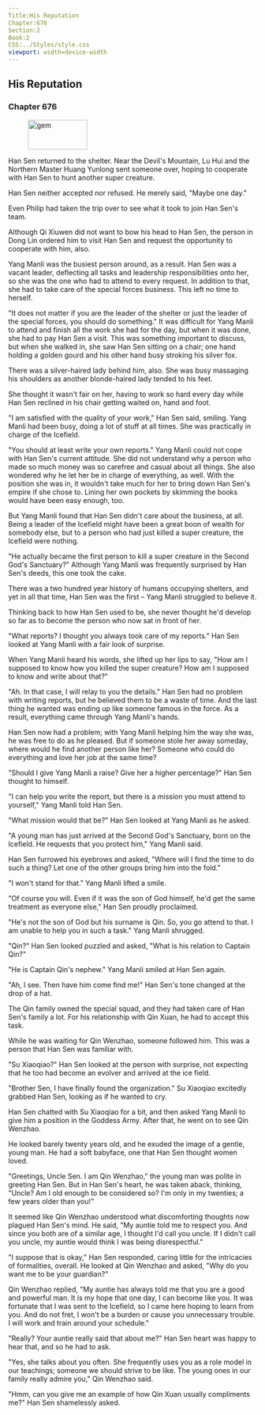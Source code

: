 ```yaml
---
Title:His Reputation 
Chapter:676 
Section:2 
Book:2 
CSS:../Styles/style.css 
viewport: width=device-width
---
```

  
## His Reputation
### Chapter 676
  
<figure>
	<img src="../Images/gem.gif" alt="gem" id="gem" width="120" height="60" />
</figure>
  

  
Han Sen returned to the shelter. Near the Devil's Mountain, Lu Hui and the Northern Master Huang Yunlong sent someone over, hoping to cooperate with Han Sen to hunt another super creature.

Han Sen neither accepted nor refused. He merely said, "Maybe one day."

Even Philip had taken the trip over to see what it took to join Han Sen's team.

Although Qi Xiuwen did not want to bow his head to Han Sen, the person in Dong Lin ordered him to visit Han Sen and request the opportunity to cooperate with him, also.

Yang Manli was the busiest person around, as a result. Han Sen was a vacant leader, deflecting all tasks and leadership responsibilities onto her, so she was the one who had to attend to every request. In addition to that, she had to take care of the special forces business. This left no time to herself.

"It does not matter if you are the leader of the shelter or just the leader of the special forces, you should do something." It was difficult for Yang Manli to attend and finish all the work she had for the day, but when it was done, she had to pay Han Sen a visit. This was something important to discuss, but when she walked in, she saw Han Sen sitting on a chair; one hand holding a golden gourd and his other hand busy stroking his silver fox.

There was a silver-haired lady behind him, also. She was busy massaging his shoulders as another blonde-haired lady tended to his feet.

She thought it wasn't fair on her, having to work so hard every day while Han Sen reclined in his chair getting waited on, hand and foot.

"I am satisfied with the quality of your work," Han Sen said, smiling. Yang Manli had been busy, doing a lot of stuff at all times. She was practically in charge of the Icefield.

"You should at least write your own reports." Yang Manli could not cope with Han Sen's current attitude. She did not understand why a person who made so much money was so carefree and casual about all things. She also wondered why he let her be in charge of everything, as well. With the position she was in, it wouldn't take much for her to bring down Han Sen's empire if she chose to. Lining her own pockets by skimming the books would have been easy enough, too.

But Yang Manli found that Han Sen didn't care about the business, at all. Being a leader of the Icefield might have been a great boon of wealth for somebody else, but to a person who had just killed a super creature, the Icefield were nothing.

"He actually became the first person to kill a super creature in the Second God's Sanctuary?" Although Yang Manli was frequently surprised by Han Sen's deeds, this one took the cake.

There was a two hundred year history of humans occupying shelters, and yet in all that time, Han Sen was the first – Yang Manli struggled to believe it.

Thinking back to how Han Sen used to be, she never thought he'd develop so far as to become the person who now sat in front of her.

"What reports? I thought you always took care of my reports." Han Sen looked at Yang Manli with a fair look of surprise.

When Yang Manli heard his words, she lifted up her lips to say, "How am I supposed to know how you killed the super creature? How am I supposed to know and write about that?"

"Ah. In that case, I will relay to you the details." Han Sen had no problem with writing reports, but he believed them to be a waste of time. And the last thing he wanted was ending up like someone famous in the force. As a result, everything came through Yang Manli's hands.

Han Sen now had a problem; with Yang Manli helping him the way she was, he was free to do as he pleased. But if someone stole her away someday, where would he find another person like her? Someone who could do everything and love her job at the same time?

"Should I give Yang Manli a raise? Give her a higher percentage?" Han Sen thought to himself.

"I can help you write the report, but there is a mission you must attend to yourself," Yang Manli told Han Sen.

"What mission would that be?" Han Sen looked at Yang Manli as he asked.

"A young man has just arrived at the Second God's Sanctuary, born on the Icefield. He requests that you protect him," Yang Manli said.

Han Sen furrowed his eyebrows and asked, "Where will I find the time to do such a thing? Let one of the other groups bring him into the fold."

"I won't stand for that." Yang Manli lifted a smile.

"Of course you will. Even if it was the son of God himself, he'd get the same treatment as everyone else," Han Sen proudly proclaimed.

"He's not the son of God but his surname is Qin. So, you go attend to that. I am unable to help you in such a task." Yang Manli shrugged.

"Qin?" Han Sen looked puzzled and asked, "What is his relation to Captain Qin?"

"He is Captain Qin's nephew." Yang Manli smiled at Han Sen again.

"Ah, I see. Then have him come find me!" Han Sen's tone changed at the drop of a hat.

The Qin family owned the special squad, and they had taken care of Han Sen's family a lot. For his relationship with Qin Xuan, he had to accept this task.

While he was waiting for Qin Wenzhao, someone followed him. This was a person that Han Sen was familiar with.

"Su Xiaoqiao?" Han Sen looked at the person with surprise, not expecting that he too had become an evolver and arrived at the ice field.

"Brother Sen, I have finally found the organization." Su Xiaoqiao excitedly grabbed Han Sen, looking as if he wanted to cry.

Han Sen chatted with Su Xiaoqiao for a bit, and then asked Yang Manli to give him a position in the Goddess Army. After that, he went on to see Qin Wenzhao.

He looked barely twenty years old, and he exuded the image of a gentle, young man. He had a soft babyface, one that Han Sen thought women loved.

"Greetings, Uncle Sen. I am Qin Wenzhao," the young man was polite in greeting Han Sen. But in Han Sen's heart, he was taken aback, thinking, "Uncle? Am I old enough to be considered so? I'm only in my twenties; a few years older than you!"

It seemed like Qin Wenzhao understood what discomforting thoughts now plagued Han Sen's mind. He said, "My auntie told me to respect you. And since you both are of a similar age, I thought I'd call you uncle. If I didn't call you uncle, my auntie would think I was being disrespectful."

"I suppose that is okay," Han Sen responded, caring little for the intricacies of formalities, overall. He looked at Qin Wenzhao and asked, "Why do you want me to be your guardian?"

Qin Wenzhao replied, "My auntie has always told me that you are a good and powerful man. It is my hope that one day, I can become like you. It was fortunate that I was sent to the Icefield, so I came here hoping to learn from you. And do not fret, I won't be a burden or cause you unnecessary trouble. I will work and train around your schedule."

"Really? Your auntie really said that about me?" Han Sen heart was happy to hear that, and so he had to ask.

"Yes, she talks about you often. She frequently uses you as a role model in our teachings; someone we should strive to be like. The young ones in our family really admire you," Qin Wenzhao said.

"Hmm, can you give me an example of how Qin Xuan usually compliments me?" Han Sen shamelessly asked.